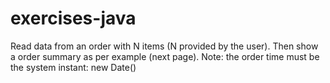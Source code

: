 # exercises-java

Read data from an order with N items (N provided by the user). Then show a
order summary as per example (next page). Note: the order time must be
the system instant: new Date()
